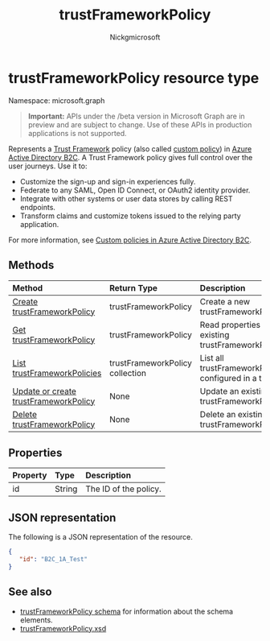 ﻿---
title: "trustFrameworkPolicy"
description: "In the Azure AD B2C trust framework policy is referred to as custom policies. This describes the operations available on a trustFrameworkPolicy object for the tenant."
localization_priority: Normal
author: "Nickgmicrosoft"
ms.prod: "microsoft-identity-platform"
doc_type: resourcePageType
---

# trustFrameworkPolicy resource type

Namespace: microsoft.graph

> **Important:** APIs under the /beta version in Microsoft Graph are in preview and are subject to change. Use of these APIs in production applications is not supported.

Represents a [Trust Framework](/azure/active-directory-b2c/active-directory-b2c-reference-trustframeworks-defined-ief-custom) policy (also called [custom policy](/azure/active-directory-b2c/active-directory-b2c-overview-custom)) in [Azure Active Directory B2C](/azure/active-directory-b2c/active-directory-b2c-overview). A Trust Framework policy gives full control over the user journeys. Use it to:

* Customize the sign-up and sign-in experiences fully.
* Federate to any SAML, Open ID Connect, or OAuth2 identity provider.
* Integrate with other systems or user data stores by calling REST endpoints.
* Transform claims and customize tokens issued to the relying party application.

For more information, see [Custom policies in Azure Active Directory B2C](/azure/active-directory-b2c/active-directory-b2c-overview-custom).

## Methods

| Method                                                                                     | Return Type                     | Description                                             |
| :----------------------------------------------------------------------------------------- | :------------------------------ | :------------------------------------------------------ |
| [Create trustFrameworkPolicy](../api/trustframework-post-trustframeworkpolicy.md)          | trustFrameworkPolicy            | Create a new trustFrameworkPolicy.                      |
| [Get trustFrameworkPolicy](../api/trustframeworkpolicy-get.md)                             | trustFrameworkPolicy            | Read properties of an existing trustFrameworkPolicy.    |
| [List trustFrameworkPolicies](../api/trustframework-list-trustframeworkpolicies.md)        | trustFrameworkPolicy collection | List all trustFrameworkPolicies configured in a tenant. |
| [Update or create trustFrameworkPolicy](../api/trustframework-put-trustframeworkpolicy.md) | None                            | Update an existing trustFrameworkPolicy.                |
| [Delete trustFrameworkPolicy](../api/trustframeworkpolicy-delete.md)                       | None                            | Delete an existing trustFrameworkPolicy.                |

## Properties

| Property | Type   | Description           |
| :------- | :----- | :-------------------- |
| id       | String | The ID of the policy. |

## JSON representation

The following is a JSON representation of the resource.

<!-- {
  "blockType": "resource",
  "optionalProperties": [

  ],
  "baseType":"microsoft.graph.entity",
  "keyProperty":"id",
  "isMediaEntity":true,
  "@odata.type": "microsoft.graph.trustFrameworkPolicy"
}-->

```json
{
   "id": "B2C_1A_Test"
}
```

## See also

- [trustFrameworkPolicy schema](/azure/active-directory-b2c/trustframeworkpolicy) for information about the schema elements.
- [trustFrameworkPolicy.xsd](https://github.com/Azure-Samples/active-directory-b2c-custom-policy-starterpack/blob/master/TrustFrameworkPolicy_0.3.0.0.xsd)
